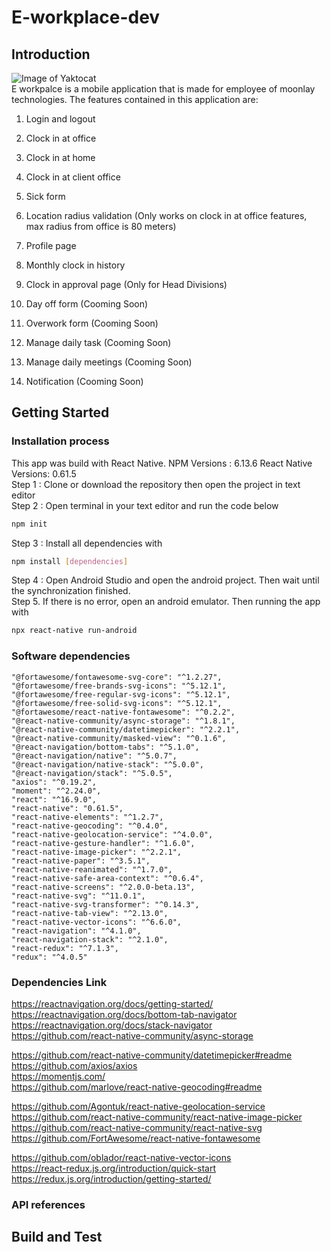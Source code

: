 # E-workplace-dev
## Introduction
![Image of Yaktocat](https://www.dropbox.com/h?preview=TM_17.jpg) <br/>
E workpalce is a mobile application that is made for employee of moonlay technologies. The features contained in this application are: <br/>
1. Login and logout <br/>
2. Clock in at office <br/>
3. Clock in at home <br/>
4. Clock in at client office <br/>
5. Sick form  <br/>
6. Location radius validation (Only works on clock in at office features, max radius from office is 80 meters) <br/>
7. Profile page <br/>
8. Monthly clock in history <br/>
9. Clock in approval page (Only for Head Divisions) <br/>

10. Day off form             (Cooming Soon) <br/>
11. Overwork form        (Cooming Soon) <br/>
12. Manage daily task        (Cooming Soon) <br/>
13. Manage daily meetings    (Cooming Soon) <br/>
14. Notification             (Cooming Soon) <br/>

## Getting Started
### Installation process
This app was build with React Native. NPM Versions : 6.13.6 React Native Versions: 0.61.5<br/>
Step 1 : Clone or download the repository then open the project in text editor\
Step 2 : Open terminal in your text editor and run the code below
```bash
npm init
```
Step 3 : Install all dependencies with
```bash
npm install [dependencies]
```
Step 4 : Open Android Studio and open the android project. Then wait until the synchronization finished. \
Step 5. If there is no error, open an android emulator. Then running the app with
```bash
npx react-native run-android
```
### Software dependencies
    "@fortawesome/fontawesome-svg-core": "^1.2.27",
    "@fortawesome/free-brands-svg-icons": "^5.12.1",
    "@fortawesome/free-regular-svg-icons": "^5.12.1",
    "@fortawesome/free-solid-svg-icons": "^5.12.1",
    "@fortawesome/react-native-fontawesome": "^0.2.2",
    "@react-native-community/async-storage": "^1.8.1",
    "@react-native-community/datetimepicker": "^2.2.1",
    "@react-native-community/masked-view": "^0.1.6",
    "@react-navigation/bottom-tabs": "^5.1.0",
    "@react-navigation/native": "^5.0.7",
    "@react-navigation/native-stack": "^5.0.0",
    "@react-navigation/stack": "^5.0.5",
    "axios": "^0.19.2",
    "moment": "^2.24.0",
    "react": "^16.9.0",
    "react-native": "0.61.5",
    "react-native-elements": "^1.2.7",
    "react-native-geocoding": "^0.4.0",
    "react-native-geolocation-service": "^4.0.0",
    "react-native-gesture-handler": "^1.6.0",
    "react-native-image-picker": "^2.2.1",
    "react-native-paper": "^3.5.1",
    "react-native-reanimated": "^1.7.0",
    "react-native-safe-area-context": "^0.6.4",
    "react-native-screens": "^2.0.0-beta.13",
    "react-native-svg": "^11.0.1",
    "react-native-svg-transformer": "^0.14.3",
    "react-native-tab-view": "^2.13.0",
    "react-native-vector-icons": "^6.6.0",
    "react-navigation": "^4.1.0",
    "react-navigation-stack": "^2.1.0",
    "react-redux": "^7.1.3",
    "redux": "^4.0.5"
### Dependencies Link
https://reactnavigation.org/docs/getting-started/ <br/>
https://reactnavigation.org/docs/bottom-tab-navigator  <br/>
https://reactnavigation.org/docs/stack-navigator <br/>
https://github.com/react-native-community/async-storage <br/>

https://github.com/react-native-community/datetimepicker#readme <br/>
https://github.com/axios/axios <br/>
https://momentjs.com/ <br/>
https://github.com/marlove/react-native-geocoding#readme <br/>

https://github.com/Agontuk/react-native-geolocation-service <br/>
https://github.com/react-native-community/react-native-image-picker <br/>
https://github.com/react-native-community/react-native-svg  <br/>
https://github.com/FortAwesome/react-native-fontawesome <br/>

https://github.com/oblador/react-native-vector-icons <br/>
https://react-redux.js.org/introduction/quick-start <br/>
https://redux.js.org/introduction/getting-started/ <br/>

### API references

## Build and Test
